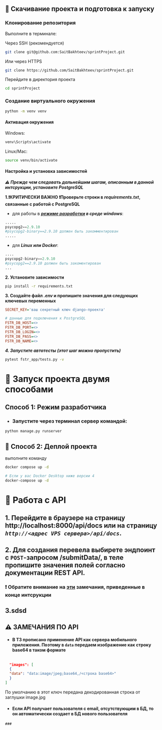 ## 🔧 Скачивание проекта и подготовка к запуску

### Клонирование репозитория
Выполните в терминале:

Через SSH (рекомендуется)
```bash
git clone git@github.com:SaitBakhteev/sprintProject.git
```
Или через HTTPS
```bash
git clone https://github.com/SaitBakhteev/sprintProject.git
```
Перейдите в директория проекта
```bash
cd sprintProject
```

### Создание виртуального окружения

```bash
python -m venv venv
```

#### Активация окружения
Windows:
```bash
venv\Scripts\activate
```
Linux/Mac:
```bash
source venv/bin/activate
```
#### Настройка и установка зависимостей
***⚠️ Прежде чем следовать дальнейшим шагам, описанным в данной интсрукции, установите PostgreSQL***

**1.❗️КРИТИЧЕСКИ ВАЖНО ❗️Проверьте строки в ***requirements.txt***, связанные с работой с PostgreSQL**
- для работы в ***[режиме разработки](#способ-1-режим-разработчика) в среде windows***:
```python
.....
psycopg2==2.9.10
#psycopg2-binary==2.9.10 должен быть закомментирован
.....
```
- для ***Linux или Docker***:
```python
....
psycopg2-binary==2.9.10
#psycopg2==2.9.10 должен быть закоментирован
...
```

**2. Установите зависимости**

```bash
pip install -r requirements.txt
```

**3. Создайте файл ***.env*** и пропишите значения для следующих ключевых переменных**
```ini
SECRET_KEY='ваш секретный ключ django-проекта'

# данные для подключения к PostgreSQL
FSTR_DB_HOST=<>
FSTR_DB_PORT=<>
FSTR_DB_LOGIN=<>
FSTR_DB_PASS=<>
FSTR_DB_NAME=<>
```
***4. Запустите автотесты (этот шаг можно пропустить)***
```bash
pytest fstr_app/tests.py -v
```

# 🔑 Запуск проекта двумя способами
## Способ 1: Режим разработчика
- ### Запустите через терминал сервер командой:
```bash
python manage.py runserver
```
## 🐳 Способ 2: Деплой проекта
выполните команду
```bash
docker compose up -d

# Если у вас Docker Desktop ниже версии 4
docker-compose up -d
```
# 🚀 Работа с API
## 1. Перейдите в браузере на страницу http://localhost:8000/api/docs или на страницу *`http://<адрес VPS сервера>/api/docs`*.
## 2. Для создания перевела выбирете эндпоинт с `POST`-запросом /submitData/, в теле пропишите значения полей согласно документации REST API.
### ❗️ Обратите внимание на [эти](#⚠️-замечания-по-api) замечания, приведенные в конце интсрукции 
## 3.sdsd

## ⚠️ ЗАМЕЧАНИЯ ПО API
- #### В ТЗ прописано применение API как сервера мобильного приложения. Поэтому в `data` передаем изображение как строку base64 в таком формате   

```json

  "images": [
  {
  "data": "data:image/jpeg;base64,/<строка base64>"
  }
]
```
По умолчанию в этот ключ передана декодированная строка от заглушки image.jpg 

- #### Если API получает пользователя с email, отсутствующим в БД, то он автоматически создает в БД нового пользователя

```
###
